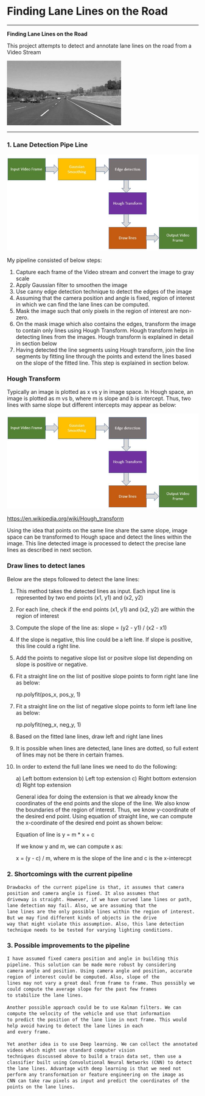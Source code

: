 # **Finding Lane Lines on the Road** 

---

**Finding Lane Lines on the Road**

[//]: # (Image References)

[image1]: ./examples/grayscale.jpg "Grayscale"
[image2]: ./examples/lane_detection_pipeline.JPG
[image3]: ./examples/houg_transform1.JPG

This project attempts to detect and annotate lane lines on the road from a Video Stream

![alt text][image1]


---

### 1. Lane Detection Pipe Line

![alt text][image2]


My pipeline consisted of below steps:

1. Capture each frame of the Video stream and convert the image to gray scale
2. Apply Gaussian filter to smoothen the image
3. Use canny edge detection technique to detect the edges of the image
4. Assuming that the camera position and angle is fixed, region of interest in which we can find the lane lines can be computed.
5. Mask the image such that only pixels in the region of interest are non-zero.
6. On the mask image which also contains the edges, transform the image to contain only lines using Hough Transform. 
   Hough transform helps in detecting lines from the images. Hough transform is explained in detail in section below
7. Having detected the line segments using Hough transform, join the line segments by fitting line through the points and extend the 
   lines based on the slope of the fitted line. This step is explained in section below.

### Hough Transform

Typically an image is plotted as x vs y in image space. In Hough space, an image is plotted as m vs b, where m is slope and b is intercept. 
Thus, two lines with same slope but different intercepts may appear as below:

![alt text][image2]

https://en.wikipedia.org/wiki/Hough_transform

Using the idea that points on the same line share the same slope, image space can be transformed to Hough space 
and detect the lines within the image. This line detected image is processed to detect the precise lane lines 
as described in next section.

### Draw lines to detect lanes

Below are the steps followed to detect the lane lines:

1. This method takes the detected lines as input. Each input line is represented by two end points (x1, y1) and (x2, y2)
2. For each line, check if the end points (x1, y1) and (x2, y2) are within the region of interest
3. Compute the slope of the line as:
   slope = (y2 - y1) / (x2 - x1)
4. If the slope is negative, this line could be a left line. If slope is positive, this line could a right line.
5. Add the points to negative slope list or positve slope list depending on slope is positive or negative.
6. Fit a straight line on the list of positive slope points to form right lane line as below: 

	np.polyfit(pos_x, pos_y, 1)	

7. Fit a straight line on the list of negative slope points to form left lane line as below: 

	np.polyfit(neg_x, neg_y, 1)

8. Based on the fitted lane lines, draw left and right lane lines
9. It is possible when lines are detected, lane lines are dotted, so full extent of lines may not be there in certain frames.
10. In order to extend the full lane lines we need to do the following:

    a) Left bottom extension
    b) Left top extension
    c) Right bottom extension
    d) Right top extension

    General idea for doing the extension is that we already know the coordinates of the end points and the slope of the line. 
    We also know the boundaries of the region of interest. Thus, we know y-coordinate of the desired end point. Using equation 
    of straight line, we can compute the x-coordinate of the desired end point as shown below:

    Equation of line is y = m * x + c

    If we know y and m, we can compute x as:

     x = (y - c) / m, where m is the slope of the line and c is the x-interecpt
	
### 2. Shortcomings with the current pipeline


    Drawbacks of the current pipeline is that, it assumes that camera position and camera angle is fixed. It also assumes that 
    driveway is straight. However, if we have curved lane lines or path, lane detection may fail. Also, we are assuming that the  
    lane lines are the only possible lines within the region of interest. But we may find different kinds of objects in the drive
    way that might violate this assumption. Also, this lane detection technique needs to be tested for varying lighting conditions.

### 3. Possible improvements to the pipeline

    I have assumed fixed camera position and angle in building this pipeline. This solution can be made more robust by considering
    camera angle and position. Using camera angle and position, accurate region of interest could be computed. Also, slope of the
    lines may not vary a great deal from frame to frame. Thus possibly we could compute the average slope for the past few frames
    to stabilize the lane lines.

    Another possible approach could be to use Kalman filters. We can compute the velocity of the vehicle and use that information
    to predict the position of the lane line in next frame. This would help avoid having to detect the lane lines in each
    and every frame.

    Yet another idea is to use Deep learning. We can collect the annotated videos which might use standard computer vision
    techniques discussed above to build a train data set, then use a classifier built using Convolutional Neural Networks (CNN) to detect
    the lane lines. Advantage with deep learning is that we need not perform any transformation or feature engineering on the image as 
    CNN can take raw pixels as input and predict the coordinates of the points on the lane lines.
